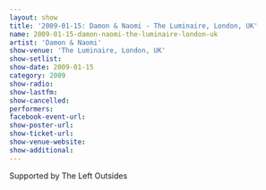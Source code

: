 ```yaml
---
layout: show
title: '2009-01-15: Damon & Naomi - The Luminaire, London, UK'
name: 2009-01-15-damon-naomi-the-luminaire-london-uk
artist: 'Damon & Naomi'
show-venue: 'The Luminaire, London, UK'
show-setlist: 
show-date: 2009-01-15
category: 2009
show-radio: 
show-lastfm: 
show-cancelled: 
performers: 
facebook-event-url: 
show-poster-url: 
show-ticket-url: 
show-venue-website: 
show-additional: 
---
```


Supported by The Left Outsides